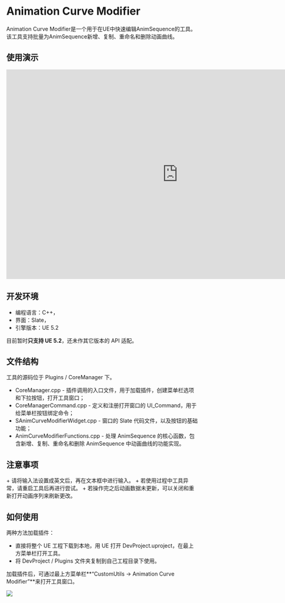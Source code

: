 # Animation Curve Modifier
Animation Curve Modifier是一个用于在UE中快速编辑AnimSequence的工具。该工具支持批量为AnimSequence新增、复制、重命名和删除动画曲线。
<h2 id="wDfV9">使用演示</h2>
<iframe width="900" height="550" src="https://youtu.be/0l16tB7kUg4?si=bf6Aj0nZ1PGrOSLc" frameborder="0" allow="accelerometer; autoplay; encrypted-media; gyroscope; picture-in-picture" allowfullscreen></iframe>

<h2 id="wDfV9">开发环境</h2>

+ 编程语言：C++，
+ 界面：Slate，
+ 引擎版本：UE 5.2

目前暂时**只支持 UE 5.2**，还未作其它版本的 API 适配。


<h2 id="WjGRD">文件结构</h2>
工具的源码位于 Plugins / CoreManager 下。

+ CoreManager.cpp - 插件调用的入口文件，用于加载插件，创建菜单栏选项和下拉按钮，打开工具窗口；
+ CoreManagerCommand.cpp - 定义和注册打开窗口的 UI_Command，用于给菜单栏按钮绑定命令；
+ SAnimCurveModifierWidget.cpp - 窗口的 Slate 代码文件，以及按钮的基础功能；
+ AnimCurveModifierFunctions.cpp - 处理 AnimSequence 的核心函数，包含新增、复制、重命名和删除 AnimSequence 中动画曲线的功能实现。

<h2 id="Hv9Vr">注意事项</h2>
+ 请将输入法设置成英文后，再在文本框中进行输入。
+ 若使用过程中工具异常，请重启工具后再进行尝试。
+ 若操作完之后动画数据未更新，可以关闭和重新打开动画序列来刷新更改。

<h2 id="MmHz1">如何使用</h2>
两种方法加载插件：

+ 直接将整个 UE 工程下载到本地，用 UE 打开 DevProject.uproject，在最上方菜单栏打开工具。
+ 将 DevProject / Plugins 文件夹复制到自己工程目录下使用。

加载插件后，可通过最上方菜单栏**“CustomUtils -> Animation Curve Modifier”**来打开工具窗口。

![](https://cdn.nlark.com/yuque/0/2024/png/1261680/1726050128093-9e878f0a-3717-4594-979b-9f19277700aa.png)









